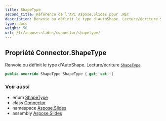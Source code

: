 ```yaml
---
title: ShapeType
second_title: Référence de l'API Aspose.Slides pour .NET
description: Renvoie ou définit le type d'AutoShape. Lecture/écriture ShapeTypeaspose.slides/shapetype.
type: docs
weight: 50
url: /fr/aspose.slides/connector/shapetype/
---
```


## Propriété Connector.ShapeType

Renvoie ou définit le type d'AutoShape. Lecture/écriture [`ShapeType`](../../shapetype).

```csharp
public override ShapeType ShapeType { get; set; }
```

### Voir aussi

* enum [ShapeType](../../shapetype)
* class [Connector](../../connector)
* namespace [Aspose.Slides](../../connector)
* assembly [Aspose.Slides](../../../)

<!-- NE PAS ÉDITER : généré par xmldocmd pour Aspose.Slides.dll -->